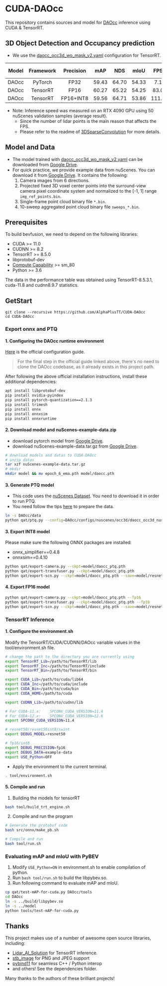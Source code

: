# CUDA-DAOcc

This repository contains sources and model for [DAOcc](https://github.com/AlphaPlusTT/DAOcc) inference using CUDA & TensorRT.

## 3D Object Detection and Occupancy prediction
- We use the [daocc_occ3d_wo_mask_v2.yaml](https://github.com/AlphaPlusTT/DAOcc/blob/master/configs/nuscenes/occ3d/daocc_occ3d_wo_mask_v2.yaml) configuration for TensorRT.

| **Model** | **Framework** | **Precision** | **mAP** | **NDS** | **mIoU** | **FPS** | **FPS(wo det)** |
|:---------:|:-------------:|:-------------:|:-------:|:-------:|:--------:|:-------:|:---------------:|
|   DAOcc   |    PyTorch    |     FP32      |  59.43  |  64.70  |  54.33   |   7.1   |       7.8       |
|   DAOcc   |   TensorRT    |     FP16      |  60.27  |  65.22  |  54.25   |  83.0   |      104.9      |
|   DAOcc   |   TensorRT    |   FP16+INT8   |  59.56  |  64.71  |  53.86   |  111.5  |      153.8      |
- Note: Inference speed was measured on an RTX 4090 GPU using 50 nuScenes validation samples (average result).
  - Since the number of lidar points is the main reason that affects the FPS. 
  - Please refer to the readme of [3DSparseConvolution](/libraries/3DSparseConvolution/README.md) for more details.

## Model and Data
- The model trained with [daocc_occ3d_wo_mask_v2.yaml](https://github.com/AlphaPlusTT/DAOcc/blob/master/configs/nuscenes/occ3d/daocc_occ3d_wo_mask_v2.yaml) can be downloaded from [Google Drive](https://drive.google.com/file/d/1C4pRy1eaHgulYPi2qFo8kJrqmBKhxeYo/view?usp=sharing).
- For quick practice, we provide example data from nuScenes. You can download it from [Google Drive](https://drive.google.com/file/d/158ChxGu1Q27ED3SmCBbw4REjbl4KNrWI/view?usp=sharing). It contains the following:
  1. Camera images from 6 directions.
  2. Projected fixed 3D voxel center points into the surround-view camera pixel coordinate system and normalized to the [-1, 1] range `img_ref_points.bin`.
  3. Single-frame point cloud binary file `*.bin`.
  4. 10-sweep aggregated point cloud binary file `sweeps_*.bin`.

## Prerequisites
To build bevfusion, we need to depend on the following libraries:
- CUDA >= 11.0
- CUDNN >= 8.2
- TensorRT >= 8.5.0
- libprotobuf-dev
- [Compute Capability](https://developer.nvidia.com/cuda-gpus#compute) >= sm_80
- Python >= 3.6

The data in the performance table was obtained using TensorRT-8.5.3.1, cuda-11.8 and cudnn8.9.7 statistics.

## GetStart
```
git clone --recursive https://github.com/AlphaPlusTT/CUDA-DAOcc
cd CUDA-DAOcc
```

### Export onnx and PTQ

#### 1. Configuring the DAOcc runtime environment

[Here](https://github.com/AlphaPlusTT/DAOcc/blob/master/docs/install.md) is the official configuration guide.
> For the final step in the official guide linked above, there's no need to clone the DAOcc codebase, as it already exists in this project path.

After following the above official installation instructions, install these additional dependencies:

```bash
apt install libprotobuf-dev
pip install nvidia-pyindex
pip install pytorch-quantization==2.1.3
pip install trimesh
pip install onnx
pip install onnxsim
pip install onnxruntime
```

#### 2. Download model and nuScenes-example-data.zip
- download pytorch model from [Google Drive](https://drive.google.com/file/d/1C4pRy1eaHgulYPi2qFo8kJrqmBKhxeYo/view?usp=sharing).
- download nuScenes-example-data.tar.gz from [Google Drive](https://drive.google.com/file/d/158ChxGu1Q27ED3SmCBbw4REjbl4KNrWI/view?usp=sharing).

```bash
# download models and datas to CUDA-DAOcc
# unzip datas
tar xzf nuScenes-example-data.tar.gz
# mkdir
mkdir model && mv epoch_6_ema.pth model/daocc.pth
```

#### 3. Generate PTQ model
- This code uses the [nuScenes Dataset](https://www.nuscenes.org/). You need to download it in order to run PTQ.
- You need follow the tips [here](https://github.com/AlphaPlusTT/DAOcc/blob/master/docs/data.md) to prepare the data.
```bash
ln -s DAOcc/data
python qat/ptq.py --config=DAOcc/configs/nuscenes/occ3d/daocc_occ3d_nus_wo_mask_v2.yaml --ckpt=model/daocc.pth --calibrate_batch 300
```

#### 3. Export INT8 model
Please make sure the following ONNX packages are installed:
- onnx_simplifier==0.4.8
- onnxsim==0.4.10
```bash
python qat/export-camera.py --ckpt=model/daocc_ptq.pth
python qat/export-transfuser.py --ckpt=model/daocc_ptq.pth
python qat/export-scn.py --ckpt=model/daocc_ptq.pth --save=model/resnet50-int8/lidar.backbone.onnx
```

#### 4. Export FP16 model
```bash
python qat/export-camera.py --ckpt=model/daocc_ptq.pth --fp16
python qat/export-transfuser.py --ckpt=model/daocc_ptq.pth --fp16
python qat/export-scn.py --ckpt=model/daocc_ptq.pth --save=model/resnet50/lidar.backbone.onnx
```

### TensorRT Inference

#### 1. Configure the environment.sh
Modify the TensorRT/CUDA/CUDNN/DAOcc variable values in the tool/environment.sh file.
```bash
# change the path to the directory you are currently using
export TensorRT_Lib=/path/to/TensorRT/lib
export TensorRT_Inc=/path/to/TensorRT/include
export TensorRT_Bin=/path/to/TensorRT/bin

export CUDA_Lib=/path/to/cuda/lib64
export CUDA_Inc=/path/to/cuda/include
export CUDA_Bin=/path/to/cuda/bin
export CUDA_HOME=/path/to/cuda

export CUDNN_Lib=/path/to/cudnn/lib

# For CUDA-11.x:    SPCONV_CUDA_VERSION=11.4
# For CUDA-12.x:    SPCONV_CUDA_VERSION=12.6
export SPCONV_CUDA_VERSION=11.4

# resnet50/resnet50int8/swint
export DEBUG_MODEL=resnet50

# fp16/int8
export DEBUG_PRECISION=fp16
export DEBUG_DATA=example-data
export USE_Python=OFF
```

- Apply the environment to the current terminal.
```bash
. tool/environment.sh
```

#### 5. Compile and run

1. Building the models for tensorRT
```bash
bash tool/build_trt_engine.sh
```

2. Compile and run the program
```bash
# Generate the protobuf code
bash src/onnx/make_pb.sh

# Compile and run
bash tool/run.sh
```

### Evaluating mAP and mIoU with PyBEV
1. Modify `USE_Python=ON` in environment.sh to enable compilation of python.
2. Run `bash tool/run.sh` to build the libpybev.so.
3. Run following command to evaluate mAP and mIoU.
```bash
cp qat/test-mAP-for-cuda.py DAOcc/tools
cd DAOcc
ln -s ../build/libpybev.so
ln -s ../model
python tools/test-mAP-for-cuda.py
```

## Thanks
This project makes use of a number of awesome open source libraries, including:

- [Lidar_AI_Solution](https://github.com/NVIDIA-AI-IOT/Lidar_AI_Solution) for TensorRT inference.
- [stb_image](https://github.com/nothings/stb) for PNG and JPEG support
- [pybind11](https://github.com/pybind/pybind11) for seamless C++ / Python interop
- and others! See the dependencies folder.

Many thanks to the authors of these brilliant projects!
